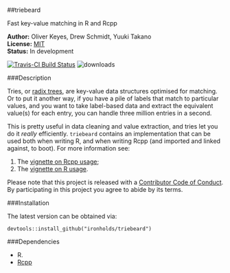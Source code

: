 ##triebeard

Fast key-value matching in R and Rcpp

__Author:__ Oliver Keyes, Drew Schmidt, Yuuki Takano<br/>
__License:__ [MIT](http://opensource.org/licenses/MIT)<br/>
__Status:__ In development

[![Travis-CI Build Status](https://travis-ci.org/Ironholds/triebeard.svg?branch=master)](https://travis-ci.org/Ironholds/humaniformat) ![downloads](http://cranlogs.r-pkg.org/badges/grand-total/triebeard)

###Description

Tries, or [radix trees](https://en.wikipedia.org/wiki/Radix_tree), are key-value data structures optimised
for matching. Or to put it another way, if you have a pile of labels that match to particular values, and you want to take label-based data and extract the equivalent value(s) for each entry, you can handle three million entries in a second.

This is pretty useful in data cleaning and value extraction, and tries let you do it *really* efficiently. `triebeard` contains
an implementation that can be used both when writing R, and when writing Rcpp (and imported and linked against, to boot). For more information see:

1. The [vignette on Rcpp usage](https://github.com/Ironholds/triebeard/blob/master/vignettes/rcpp_radix.Rmd);
2. The [vignette on R usage](https://github.com/Ironholds/triebeard/blob/master/vignettes/r_radix.Rmd).

Please note that this project is released with a [Contributor Code of Conduct](CONDUCT.md).
By participating in this project you agree to abide by its terms.

###Installation

The latest version can be obtained via:

    devtools::install_github("ironholds/triebeard")

###Dependencies
* R.
* [Rcpp](https://cran.r-project.org/package=Rcpp)